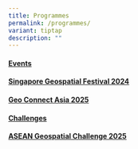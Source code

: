 ```yaml
---
title: Programmes
permalink: /programmes/
variant: tiptap
description: ""
---
```

<h4><strong><u>Events</u></strong></h4>
<h4><a href="https://geoworks.sla.gov.sg/programmes/sggeofest/sggeofest2024/" rel="noopener nofollow" target="_blank">Singapore Geospatial Festival 2024</a></h4>
<h4><a href="https://geoworks.sla.gov.sg/programmes/gca/gca2025/" rel="noopener nofollow" target="_blank">Geo Connect Asia 2025</a></h4>
<h4><strong><u>Challenges</u></strong></h4>
<h4><a href="https://geoworks.sla.gov.sg/programmes/aseangeospatialchallenge/" rel="noopener nofollow" target="_blank">ASEAN Geospatial Challenge 2025</a></h4>
<h4></h4>
<p></p>